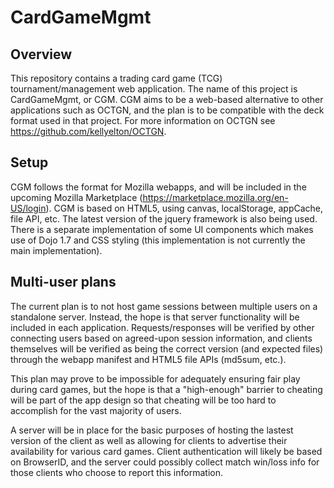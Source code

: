 # CardGameMgmt

## Overview

This repository contains a trading card game (TCG) tournament/management web application. The name of this project is CardGameMgmt, or CGM.
CGM aims to be a web-based alternative to other applications such as OCTGN, and the plan is to be compatible with the deck format used in that project.
For more information on OCTGN see https://github.com/kellyelton/OCTGN.

## Setup

CGM follows the format for Mozilla webapps, and will be included in the upcoming Mozilla Marketplace (https://marketplace.mozilla.org/en-US/login).
CGM is based on HTML5, using canvas, localStorage, appCache, file API, etc. The latest version of the jquery framework is also being used. There is 
a separate implementation of some UI components which makes use of Dojo 1.7 and CSS styling (this implementation is not currently the main 
implementation).

## Multi-user plans

The current plan is to not host game sessions between multiple users on a standalone server. Instead, the hope is that server functionality will be 
included in each application. Requests/responses will be verified by other connecting users based on agreed-upon session information, and clients 
themselves will be verified as being the correct version (and expected files) through the webapp manifest and HTML5 file APIs (md5sum, etc.).

This plan may prove to be impossible for adequately ensuring fair play during card games, but the hope is that a "high-enough" barrier to cheating 
will be part of the app design so that cheating will be too hard to accomplish for the vast majority of users.

A server will be in place for the basic purposes of hosting the lastest version of the client as well as allowing for clients to advertise their 
availability for various card games. Client authentication will likely be based on BrowserID, and the server could possibly collect match win/loss 
info for those clients who choose to report this information.